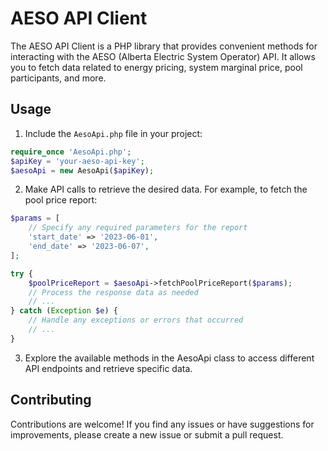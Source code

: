 # AESO API Client

The AESO API Client is a PHP library that provides convenient methods for interacting with the AESO (Alberta Electric System Operator) API. It allows you to fetch data related to energy pricing, system marginal price, pool participants, and more.

## Usage

1. Include the `AesoApi.php` file in your project:
```php
require_once 'AesoApi.php';
$apiKey = 'your-aeso-api-key';
$aesoApi = new AesoApi($apiKey);
```

2. Make API calls to retrieve the desired data. For example, to fetch the pool price report:
```php
$params = [
    // Specify any required parameters for the report
    'start_date' => '2023-06-01',
    'end_date' => '2023-06-07',
];

try {
    $poolPriceReport = $aesoApi->fetchPoolPriceReport($params);
    // Process the response data as needed
    // ...
} catch (Exception $e) {
    // Handle any exceptions or errors that occurred
    // ...
}
```

3. Explore the available methods in the AesoApi class to access different API endpoints and retrieve specific data.

## Contributing
Contributions are welcome! If you find any issues or have suggestions for improvements, please create a new issue or submit a pull request.